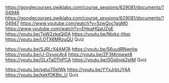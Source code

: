 https://googlecourses.qwiklabs.com/course_sessions/629081/documents/104946
https://googlecourses.qwiklabs.com/course_sessions/629081/documents/104947
https://www.youtube.com/watch?v=5zwQoc1ggM0
https://www.youtube.com/watch?v=EHpaHQaUZgE
https://youtu.be/TpW2zkqQt0A
https://youtu.be/Ntxkz-ltIqo
https://youtu.be/LOTX6MRzuQU
Quiz

https://youtu.be/SJRLrX4AM7A
https://youtu.be/56uudRNwnlw
https://youtu.be/jJ-OxyocAr4
https://youtu.be/ZF3Mirqwwt8
https://youtu.be/GLxTaDThPCA
https://youtu.be/0Gpbyqj2ptM
Quiz

https://youtu.be/sglui70elWk
https://youtu.be/YYxJrbtJY4A
https://youtu.be/kekfOK8tc_U
Quiz
